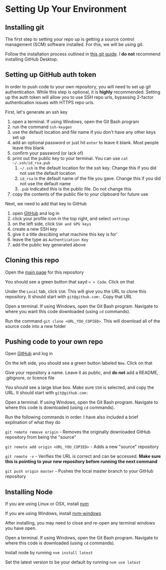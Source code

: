 # Setting Up Your Environment

## Installing git
The first step to setting your repo up is getting a source control management (SCM) software installed. For this, we will be using git. 

Follow the installation process outlined in [this git guide](https://github.com/git-guides/install-git). I **do not** recommend installing GitHub Desktop.

## Setting up GitHub auth token
In order to push code to your own repository, you will need to set up git authentication. While this step is optional, it is **highly** recommended. Setting up the auth token will allow you to use SSH repo urls, bypassing 2-factor authentication issues with HTTPS repo urls.

First, let's generate an ssh key
1. open a terminal. If using Windows, open the Git Bash program
1. run the command `ssh-keygen`
1. use the default location and file name if you don't have any other keys set up
1. add an optional password or just hit `enter` to leave it blank. Most people leave this blank
1. confirm your password (or lack of)
1. print out the public key to your terminal. You can use `cat ~/.ssh/id_rsa.pub`
    1. `~/.ssh` is the default location for the ssh key. Change this if you did not use the default location
    1. `id_rsa` is the default name of the file you gave. Change this if you did not use the default name
    1. `.pub` indicated this is the public file. Do not change this
1. copy the contents of the public file to your clipboard for future use

Next, we need to add that key to GitHub
1. open [GitHub](https://github.com) and log in
1. click your profile icon in the top right, and select `settings`
1. on the left side, click `SSH and GPG keys`
1. create a new SSH key
1. give it a title descibing what machine this key is for'
1. leave the type as `Authentication Key`
1. add the public key generated above

## Cloning this repo
Open the [main page](https://github.com/Remorc/node-kata-template) for this repository

You should see a green button that sayd `< > Code`. Click on that

Under the `Local` tab, click `SSH`. This will give you the URL to clone this repository. It should start with `git@github.com:`. Copy that URL

Open a terminal. If using Windows, open the Git Bash program. Navigate to where you want this code downloaded (using `cd` commands).

Run the command `git clone <URL_YOU_COPIED>`. This will download all of the source code into a new folder

## Pushing code to your own repo
Open [GitHub](https://github.com) and log in

On the left side, you should see a green button labeled `New`. Click on that

Give your repository a name. Leave it as public, and **do not** add a README, .gitignore, or licence file

You should see a large blue box. Make sure `SSH` is selected, and copy the URL. It should start with `git@github.com:`

Open a terminal. If using Windows, open the Git Bash program. Navigate to where this code is downloaded (using `cd` commands).

Run the following commands in order. I have also included a brief explination of what they do

`git remote remove origin` - Removes the originally downloaded GitHub repository from being the "source"

`git remote add origin <URL_YOU_COPIED>` - Adds a new "source" repository

`git remote -v` - Verifies the URL is correct and can be accessed. **Make sure this is pointing to your new repository before running the next command**

`git push origin master` - Pushes the local master branch to your GitHub repository

## Installing Node
If you are using Linux or OSX, install [nvm](https://github.com/nvm-sh/nvm)

If you are using Windows, install [nvm-windows](https://github.com/coreybutler/nvm-windows)

After installing, you may need to close and re-open any terminal windows you have open.

Open a terminal. If using Windows, open the Git Bash program. Navigate to where this code is downloaded (using `cd` commands).

Install node by running `nvm install latest`

Set the latest version to be your default by running `nvm use latest`
